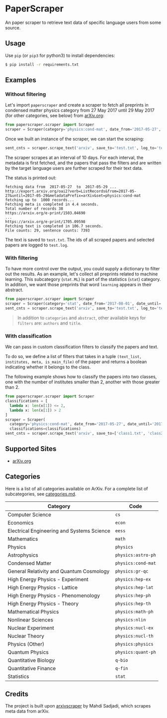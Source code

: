 # PaperScraper

An paper scraper to retrieve text data of specific language users from some source.

## Usage

Use `pip` (or `pip3` for python3) to install dependencies:

```bash
$ pip install -r requirements.txt
```

## Examples

### Without filtering

Let's import `paperscraper` and create a scraper to fetch all preprints
in condensed matter physics category
from 27 May 2017 until 29 May 2017 (for other categories, see below)
from [arXiv.org](https://arxiv.org/):

```python
from paperscraper.scraper import Scraper
scraper = Scraper(category='physics:cond-mat', date_from='2017-05-27', date_until='2017-05-29')
```

Once we built an instance of the scraper, we can start the scraping:

```python
sent_cnts = scraper.scrape_text('arxiv', save_to='test.txt', log_to='test.log')
```

The scraper scrapes at an interval of 10 days.
For each interval, the metadata is first fetched,
and the papers that pass the filters and are written by the target language users
are further scraped for their text data.

The status is printed out:

```
fetching data from  2017-05-27  to  2017-05-29 ...
http://export.arxiv.org/oai2?verb=ListRecords&from=2017-05-27&until=2017-05-29&metadataPrefix=arXiv&set=physics:cond-mat
fetching up to  1000 records...
Fetching meta is completed in 4.4 seconds.
Total number of records 38
https://arxiv.org/e-print/1503.04690
...
https://arxiv.org/e-print/1705.09598
Fetching text is completed in 106.7 seconds.
File counts: 29, sentence counts: 7393
```

The text is saved to `test.txt`. The ids of all scraped papers and selected papers are logged to `test.log`.

### With filtering

To have more control over the output, you could supply a dictionary to filter out the results. As an example, let's collect all preprints related to machine learning. This subcategory (`stat.ML`) is part of the statistics (`stat`) category. In addition, we want those preprints that word `learning` appears in their abstract.

```python
from paperscraper.scraper import Scraper
scraper = Scraper(category='stat', date_from='2017-08-01', date_until='2017-08-10', t=10, filters={'categories':['stat.ml'],'abstract':['learning']})
sent_cnts = scraper.scrape_text('arxiv', save_to='test.txt', log_to='test.log')
```

> In addition to `categories` and `abstract`, other available keys for `filters` are: `authors` and `title`.

### With classification

We can pass in custom classification filters to classify the papers and text.

To do so, we define a list of filters that takes in a tuple `(text_list, institutes, meta, is_main_file)`
of the paper and returns a boolean indicating whether it belongs to the class.

The following example shows how to classify the papers into two classes,
one with the number of institutes smaller than 2, another with those greater than 2.

```python
from paperscraper.scraper import Scraper
classifications = [
  lambda x: len(x[1]) <= 2,
  lambda x: len(x[1]) > 2
]
scraper = Scraper(
  category='physics:cond-mat', date_from='2017-05-27', date_until='2017-05-29',
  classifications=classifications)
sent_cnts = scraper.scrape_text('arxiv', save_to=['class1.txt', 'class2.txt'], log_to='test.log')
```

## Supported Sites

- [arXiv.org](https://arxiv.org/)

## Categories

Here is a list of all categories available on ArXiv. For a complete list of subcategories, see [categories.md](categories.md).

| Category | Code |
| --- | --- |
| Computer Science | `cs` |
| Economics | `econ` |
| Electrical Engineering and Systems Science | `eess` |
| Mathematics | `math` |
| Physics | `physics` |
| Astrophysics | `physics:astro-ph` |
| Condensed Matter | `physics:cond-mat` |
| General Relativity and Quantum Cosmology | `physics:gr-qc` |
| High Energy Physics - Experiment | `physics:hep-ex` |
| High Energy Physics - Lattice | `physics:hep-lat` |
| High Energy Physics - Phenomenology | `physics:hep-ph` |
| High Energy Physics - Theory | `physics:hep-th` |
| Mathematical Physics | `physics:math-ph` |
| Nonlinear Sciences | `physics:nlin` |
| Nuclear Experiment | `physics:nucl-ex` |
| Nuclear Theory | `physics:nucl-th` |
| Physics (Other) | `physics:physics` |
| Quantum Physics | `physics:quant-ph` |
| Quantitative Biology | `q-bio` |
| Quantitative Finance | `q-fin` |
| Statistics | `stat` |

## Credits

The project is built upon [arxivscraper](http://doi.org/10.5281/zenodo.889853) by Mahdi Sadjadi, which scrapes meta data from arXiv.
